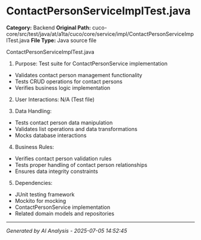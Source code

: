 # ContactPersonServiceImplTest.java

**Category:** Backend
**Original Path:** cuco-core/src/test/java/at/a1ta/cuco/core/service/impl/ContactPersonServiceImplTest.java
**File Type:** Java source file

ContactPersonServiceImplTest.java
1. Purpose: Test suite for ContactPersonService implementation
- Validates contact person management functionality
- Tests CRUD operations for contact persons
- Verifies business logic implementation

2. User Interactions: N/A (Test file)

3. Data Handling:
- Tests contact person data manipulation
- Validates list operations and data transformations
- Mocks database interactions

4. Business Rules:
- Verifies contact person validation rules
- Tests proper handling of contact person relationships
- Ensures data integrity constraints

5. Dependencies:
- JUnit testing framework
- Mockito for mocking
- ContactPersonService implementation
- Related domain models and repositories

---
*Generated by AI Analysis - 2025-07-05 14:52:45*
